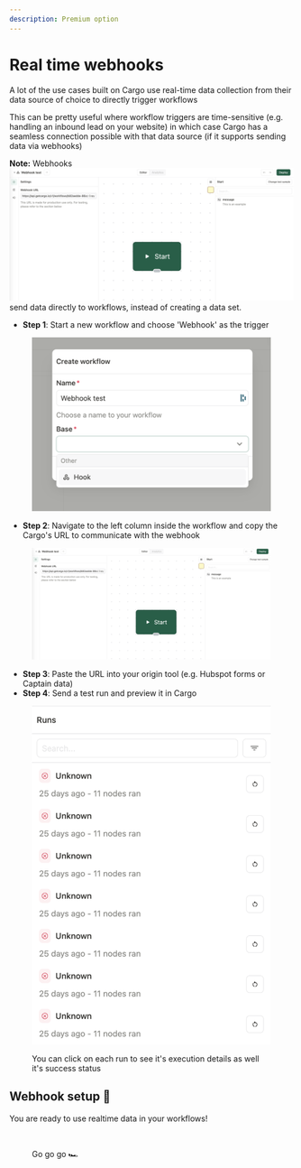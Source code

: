 ```yaml
---
description: Premium option
---
```


# Real time webhooks

A lot of the use cases built on Cargo use real-time data collection from their data source of choice to directly trigger workflows

This can be pretty useful where workflow triggers are time-sensitive (e.g. handling an inbound lead on your website) in which case Cargo has a seamless connection possible with that data source (if it supports sending data via webhooks)



**Note:** Webhooks![](<../.gitbook/assets/Screenshot 2023-10-02 at 10.36.38.png>) send data directly to workflows, instead of creating a data set.



* **Step 1**: Start a new workflow and choose 'Webhook' as the trigger&#x20;

<figure><img src="../.gitbook/assets/Screenshot 2023-10-02 at 10.34.01.png" alt=""><figcaption></figcaption></figure>



* **Step 2**: Navigate to the left column inside the workflow and copy the Cargo's URL to communicate with the webhook

<figure><img src="../.gitbook/assets/Screenshot 2023-10-02 at 10.36.38.png" alt=""><figcaption></figcaption></figure>

* **Step 3**: Paste the URL into your origin tool (e.g. Hubspot forms or Captain data)
* **Step 4**: Send a test run and preview it in Cargo

<figure><img src="../.gitbook/assets/Screenshot 2023-10-02 at 10.37.51.png" alt=""><figcaption><p>You can click on each run to see it's execution details as well it's success status</p></figcaption></figure>



## Webhook setup 🎉

You are ready to use realtime data in your workflows!&#x20;

<figure><img src="https://media.giphy.com/media/ZWbeEcbeo0cKI/giphy.gif" alt=""><figcaption><p>Go go go 🏎️</p></figcaption></figure>

